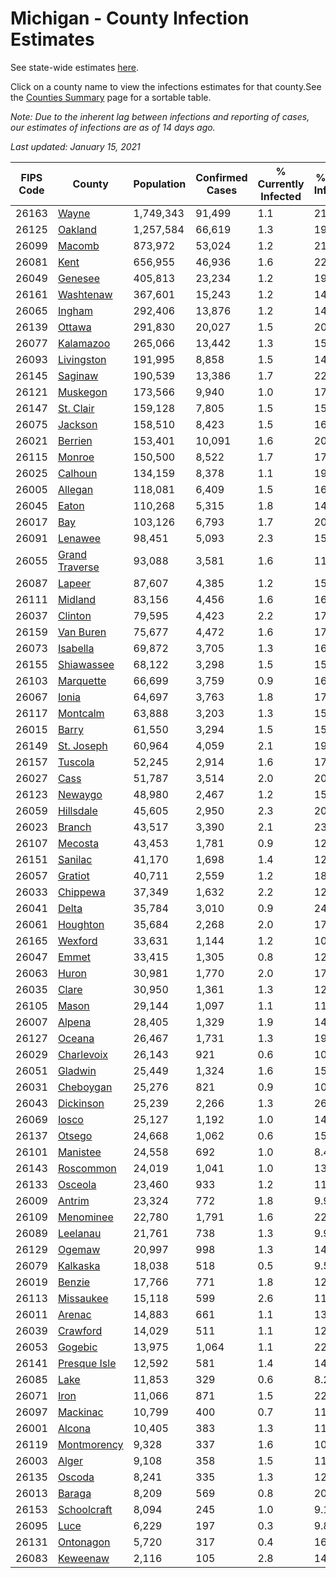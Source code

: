 # Michigan - County Infection Estimates

See state-wide estimates [here](/infections/us-mi).

Click on a county name to view the infections estimates for that county.See the [Counties Summary](/infections/summary-counties) page for a sortable table.

*Note: Due to the inherent lag between infections and reporting of cases, our estimates of infections are as of 14 days ago.*

*Last updated: January 15, 2021*

|   FIPS Code |                           County |   Population |   Confirmed Cases |   % Currently Infected |   % Total Infected |
|-------------|----------------------------------|--------------|-------------------|------------------------|--------------------|
|       26163 |                   [Wayne](wayne) |    1,749,343 |            91,499 |                    1.1 |               21.6 |
|       26125 |               [Oakland](oakland) |    1,257,584 |            66,619 |                    1.3 |               19.7 |
|       26099 |                 [Macomb](macomb) |      873,972 |            53,024 |                    1.2 |               21.7 |
|       26081 |                     [Kent](kent) |      656,955 |            46,936 |                    1.6 |               22.2 |
|       26049 |               [Genesee](genesee) |      405,813 |            23,234 |                    1.2 |               19.2 |
|       26161 |           [Washtenaw](washtenaw) |      367,601 |            15,243 |                    1.2 |               14.2 |
|       26065 |                 [Ingham](ingham) |      292,406 |            13,876 |                    1.2 |               14.7 |
|       26139 |                 [Ottawa](ottawa) |      291,830 |            20,027 |                    1.5 |               20.6 |
|       26077 |           [Kalamazoo](kalamazoo) |      265,066 |            13,442 |                    1.3 |               15.5 |
|       26093 |         [Livingston](livingston) |      191,995 |             8,858 |                    1.5 |               14.7 |
|       26145 |               [Saginaw](saginaw) |      190,539 |            13,386 |                    1.7 |               22.4 |
|       26121 |             [Muskegon](muskegon) |      173,566 |             9,940 |                    1.0 |               17.8 |
|       26147 |           [St. Clair](st.-clair) |      159,128 |             7,805 |                    1.5 |               15.7 |
|       26075 |               [Jackson](jackson) |      158,510 |             8,423 |                    1.5 |               16.9 |
|       26021 |               [Berrien](berrien) |      153,401 |            10,091 |                    1.6 |               20.9 |
|       26115 |                 [Monroe](monroe) |      150,500 |             8,522 |                    1.7 |               17.8 |
|       26025 |               [Calhoun](calhoun) |      134,159 |             8,378 |                    1.1 |               19.1 |
|       26005 |               [Allegan](allegan) |      118,081 |             6,409 |                    1.5 |               16.3 |
|       26045 |                   [Eaton](eaton) |      110,268 |             5,315 |                    1.8 |               14.8 |
|       26017 |                       [Bay](bay) |      103,126 |             6,793 |                    1.7 |               20.3 |
|       26091 |               [Lenawee](lenawee) |       98,451 |             5,093 |                    2.3 |               15.3 |
|       26055 | [Grand Traverse](grand-traverse) |       93,088 |             3,581 |                    1.6 |               11.1 |
|       26087 |                 [Lapeer](lapeer) |       87,607 |             4,385 |                    1.2 |               15.8 |
|       26111 |               [Midland](midland) |       83,156 |             4,456 |                    1.6 |               16.2 |
|       26037 |               [Clinton](clinton) |       79,595 |             4,423 |                    2.2 |               17.2 |
|       26159 |           [Van Buren](van-buren) |       75,677 |             4,472 |                    1.6 |               17.8 |
|       26073 |             [Isabella](isabella) |       69,872 |             3,705 |                    1.3 |               16.1 |
|       26155 |         [Shiawassee](shiawassee) |       68,122 |             3,298 |                    1.5 |               15.4 |
|       26103 |           [Marquette](marquette) |       66,699 |             3,759 |                    0.9 |               16.8 |
|       26067 |                   [Ionia](ionia) |       64,697 |             3,763 |                    1.8 |               17.6 |
|       26117 |             [Montcalm](montcalm) |       63,888 |             3,203 |                    1.3 |               15.1 |
|       26015 |                   [Barry](barry) |       61,550 |             3,294 |                    1.5 |               15.9 |
|       26149 |         [St. Joseph](st.-joseph) |       60,964 |             4,059 |                    2.1 |               19.6 |
|       26157 |               [Tuscola](tuscola) |       52,245 |             2,914 |                    1.6 |               17.5 |
|       26027 |                     [Cass](cass) |       51,787 |             3,514 |                    2.0 |               20.1 |
|       26123 |               [Newaygo](newaygo) |       48,980 |             2,467 |                    1.2 |               15.0 |
|       26059 |           [Hillsdale](hillsdale) |       45,605 |             2,950 |                    2.3 |               20.4 |
|       26023 |                 [Branch](branch) |       43,517 |             3,390 |                    2.1 |               23.5 |
|       26107 |               [Mecosta](mecosta) |       43,453 |             1,781 |                    0.9 |               12.2 |
|       26151 |               [Sanilac](sanilac) |       41,170 |             1,698 |                    1.4 |               12.5 |
|       26057 |               [Gratiot](gratiot) |       40,711 |             2,559 |                    1.2 |               18.8 |
|       26033 |             [Chippewa](chippewa) |       37,349 |             1,632 |                    2.2 |               12.8 |
|       26041 |                   [Delta](delta) |       35,784 |             3,010 |                    0.9 |               24.6 |
|       26061 |             [Houghton](houghton) |       35,684 |             2,268 |                    2.0 |               17.9 |
|       26165 |               [Wexford](wexford) |       33,631 |             1,144 |                    1.2 |               10.1 |
|       26047 |                   [Emmet](emmet) |       33,415 |             1,305 |                    0.8 |               12.0 |
|       26063 |                   [Huron](huron) |       30,981 |             1,770 |                    2.0 |               17.0 |
|       26035 |                   [Clare](clare) |       30,950 |             1,361 |                    1.3 |               12.9 |
|       26105 |                   [Mason](mason) |       29,144 |             1,097 |                    1.1 |               11.1 |
|       26007 |                 [Alpena](alpena) |       28,405 |             1,329 |                    1.9 |               14.8 |
|       26127 |                 [Oceana](oceana) |       26,467 |             1,731 |                    1.3 |               19.7 |
|       26029 |         [Charlevoix](charlevoix) |       26,143 |               921 |                    0.6 |               10.7 |
|       26051 |               [Gladwin](gladwin) |       25,449 |             1,324 |                    1.6 |               15.5 |
|       26031 |           [Cheboygan](cheboygan) |       25,276 |               821 |                    0.9 |               10.0 |
|       26043 |           [Dickinson](dickinson) |       25,239 |             2,266 |                    1.3 |               26.5 |
|       26069 |                   [Iosco](iosco) |       25,127 |             1,192 |                    1.0 |               14.9 |
|       26137 |                 [Otsego](otsego) |       24,668 |             1,062 |                    0.6 |               15.1 |
|       26101 |             [Manistee](manistee) |       24,558 |               692 |                    1.0 |                8.4 |
|       26143 |           [Roscommon](roscommon) |       24,019 |             1,041 |                    1.0 |               13.2 |
|       26133 |               [Osceola](osceola) |       23,460 |               933 |                    1.2 |               11.9 |
|       26009 |                 [Antrim](antrim) |       23,324 |               772 |                    1.8 |                9.9 |
|       26109 |           [Menominee](menominee) |       22,780 |             1,791 |                    1.6 |               22.8 |
|       26089 |             [Leelanau](leelanau) |       21,761 |               738 |                    1.3 |                9.9 |
|       26129 |                 [Ogemaw](ogemaw) |       20,997 |               998 |                    1.3 |               14.5 |
|       26079 |             [Kalkaska](kalkaska) |       18,038 |               518 |                    0.5 |                9.5 |
|       26019 |                 [Benzie](benzie) |       17,766 |               771 |                    1.8 |               12.8 |
|       26113 |           [Missaukee](missaukee) |       15,118 |               599 |                    2.6 |               11.9 |
|       26011 |                 [Arenac](arenac) |       14,883 |               661 |                    1.1 |               13.8 |
|       26039 |             [Crawford](crawford) |       14,029 |               511 |                    1.1 |               12.5 |
|       26053 |               [Gogebic](gogebic) |       13,975 |             1,064 |                    1.1 |               22.3 |
|       26141 |     [Presque Isle](presque-isle) |       12,592 |               581 |                    1.4 |               14.0 |
|       26085 |                     [Lake](lake) |       11,853 |               329 |                    0.6 |                8.2 |
|       26071 |                     [Iron](iron) |       11,066 |               871 |                    1.5 |               22.5 |
|       26097 |             [Mackinac](mackinac) |       10,799 |               400 |                    0.7 |               11.1 |
|       26001 |                 [Alcona](alcona) |       10,405 |               383 |                    1.3 |               11.2 |
|       26119 |       [Montmorency](montmorency) |        9,328 |               337 |                    1.6 |               10.9 |
|       26003 |                   [Alger](alger) |        9,108 |               358 |                    1.5 |               11.2 |
|       26135 |                 [Oscoda](oscoda) |        8,241 |               335 |                    1.3 |               12.6 |
|       26013 |                 [Baraga](baraga) |        8,209 |               569 |                    0.8 |               20.8 |
|       26153 |       [Schoolcraft](schoolcraft) |        8,094 |               245 |                    1.0 |                9.1 |
|       26095 |                     [Luce](luce) |        6,229 |               197 |                    0.3 |                9.8 |
|       26131 |           [Ontonagon](ontonagon) |        5,720 |               317 |                    0.4 |               16.2 |
|       26083 |             [Keweenaw](keweenaw) |        2,116 |               105 |                    2.8 |               14.6 |